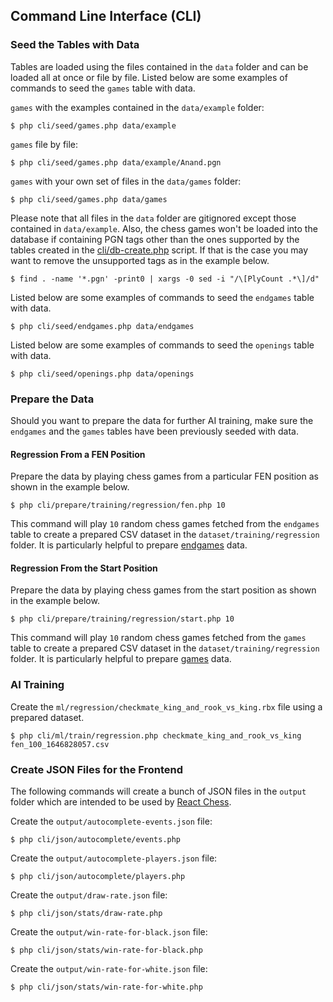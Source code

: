 ## Command Line Interface (CLI)

### Seed the Tables with Data

Tables are loaded using the files contained in the `data` folder and can be loaded all at once or file by file. Listed below are some examples of commands to seed the `games` table with data.

`games` with the examples contained in the `data/example` folder:

```
$ php cli/seed/games.php data/example
```

`games` file by file:

```
$ php cli/seed/games.php data/example/Anand.pgn
```

`games` with your own set of files in the `data/games` folder:

```
$ php cli/seed/games.php data/games
```

Please note that all files in the `data` folder are gitignored except those contained in `data/example`. Also, the chess games won't be loaded into the database if containing PGN tags other than the ones supported by the tables created in the [cli/db-create.php](https://github.com/chesslablab/chess-data/blob/master/cli/db-create.php) script. If that is the case you may want to remove the unsupported tags as in the example below.

```
$ find . -name '*.pgn' -print0 | xargs -0 sed -i "/\[PlyCount .*\]/d"
```

Listed below are some examples of commands to seed the `endgames` table with data.

```
$ php cli/seed/endgames.php data/endgames
```

Listed below are some examples of commands to seed the `openings` table with data.

```
$ php cli/seed/openings.php data/openings
```

### Prepare the Data

Should you want to prepare the data for further AI training, make sure the `endgames` and the `games` tables have been previously seeded with data.

#### Regression From a FEN Position

Prepare the data by playing chess games from a particular FEN position as shown in the example below.

    $ php cli/prepare/training/regression/fen.php 10

This command will play `10` random chess games fetched from the `endgames` table to create a prepared CSV dataset in the `dataset/training/regression` folder. It is particularly helpful to prepare [endgames](https://github.com/chesslablab/chess-data/tree/master/data/endgames) data.

#### Regression From the Start Position

Prepare the data by playing chess games from the start position as shown in the example below.

    $ php cli/prepare/training/regression/start.php 10

This command will play `10` random chess games fetched from the `games` table to create a prepared CSV dataset in the `dataset/training/regression` folder. It is particularly helpful to prepare [games](https://github.com/chesslablab/chess-data/tree/master/data/games) data.

### AI Training

Create the `ml/regression/checkmate_king_and_rook_vs_king.rbx` file using a prepared dataset.

```text
$ php cli/ml/train/regression.php checkmate_king_and_rook_vs_king fen_100_1646828057.csv
```

### Create JSON Files for the Frontend

The following commands will create a bunch of JSON files in the `output` folder which are intended to be used by [React Chess](https://github.com/chesslablab/react-chess).

Create the `output/autocomplete-events.json` file:

	$ php cli/json/autocomplete/events.php

Create the `output/autocomplete-players.json` file:

	$ php cli/json/autocomplete/players.php

Create the `output/draw-rate.json` file:

	$ php cli/json/stats/draw-rate.php

Create the `output/win-rate-for-black.json` file:

	$ php cli/json/stats/win-rate-for-black.php

Create the `output/win-rate-for-white.json` file:

	$ php cli/json/stats/win-rate-for-white.php
